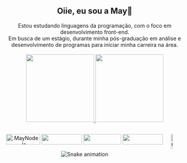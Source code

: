<h2 align="center">Oiie, eu sou a May🔮</h2>

<div align="center"> 
  Estou estudando linguagens da programação, com o foco em desenvolvimento front-end. 
  <br>
  Em busca de um estágio, durante minha pós-graduação em análise e desenvolvimento de programas para iniciar minha carreira na área.
</div>
<br>
  
<div align="center">
  <a href="https://github.com/maiinunes">
  <img height="180em" src="https://github-readme-stats.vercel.app/api?username=maiinunes&show_icons=true&theme=nightowl&include_all_commits=true&count_private=true"/>
  <img height="180em" src="https://github-readme-stats.vercel.app/api/top-langs/?username=maiinunes&layout=compact)](https://github.com/maiinunes/github-readme-stats)&theme=nightowl"/>
</div>
    
<div style="display: inline_block">
  <img align="right" alt="may-gif" width="10%" src="https://cdn.discordapp.com/attachments/756311822839054428/1060300276889817218/may_gif_1.gif">
</div>
  
##
  
<div align="center">
  <a href="-img-"><img alt="MayNodeJs" height="28" width="90" src="https://img.shields.io/badge/Node.js-43853D?style=for-the-badge&logo=node.js&logoColor=white"></a>
  <a href="https://www.linkedin.com/in/maisatnunes/" target="_blank"><img height="28" width="107" src="https://img.shields.io/badge/-LinkedIn-%230077B5?style=for-the-badge&logo=linkedin&logoColor=white" target="_blank"></a> 
  <a href="mailto:maisa.t.nunes@gmail.com" target="_blank"><img height="28" width="100" src="https://img.shields.io/badge/-Gmail-%23333?style=for-the-badge&logo=gmail&logoColor=white" target="_blank"></a>
  <a href="https://www.instagram.com/maii.ta/" target="_blank"><img height="28" width="107" src="https://img.shields.io/badge/-Instagram-%23E4405F?style=for-the-badge&logo=instagram&logoColor=white" target="_blank"></a>
  
  ![Snake animation](https://github.com/maiinunes/maiinunes/blob/output/github-contribution-grid-snake.svg)
  
</div>
